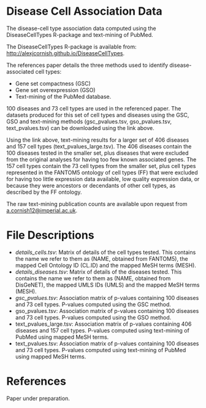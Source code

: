 Disease Cell Association Data
===

The disease-cell type association data computed using the DiseaseCellTypes R-package and text-mining of PubMed. 

The DiseaseCellTypes R-package is available from: http://alexjcornish.github.io/DiseaseCellTypes.

The references paper details the three methods used to identify disease-associated cell types:
- Gene set compactness (GSC)
- Gene set overexpression (GSO)
- Text-mining of the PubMed database. 

100 diseases and 73 cell types are used in the referenced paper. The datasets produced for this set of cell types and diseases using the GSC, GSO and text-mining methods (gsc_pvalues.tsv, gso_pvalues.tsv, text_pvalues.tsv) can be downloaded using the link above. 

Using the link above, text-mining results for a larger set of 406 diseases and 157 cell types (text_pvalues_large.tsv). The 406 diseases contain the 100 diseases tested in the smaller set, plus diseases that were excluded from the original analyses for having too few known associated genes. The 157 cell types contain the 73 cell types from the smaller set, plus cell types represented in the FANTOM5 ontology of cell types (FF) that were excluded for having too little expression data available, low quality expression data, or because they were ancestors or decendants of other cell types, as described by the FF ontology. 

The raw text-mining publication counts are available upon request from a.cornish12@imperial.ac.uk.


File Descriptions
===========

- *details_cells.tsv*: Matrix of details of the cell types tested. This contains the name we refer to them as (NAME, obtained from FANTOM5), the mapped Cell Ontology ID (CL.ID) and the mapped MeSH terms (MESH). 
- *details_diseases.tsv*: Matrix of details of the diseases tested. This contains the name we refer to them as (NAME, obtained from DisGeNET), the mapped UMLS IDs (UMLS) and the mapped MeSH terms (MESH). 
- _gsc_pvalues.tsv_: Association matrix of p-values containing 100 diseases and 73 cell types. P-values computed using the GSC method. 
- gso_pvalues.tsv: Association matrix of p-values containing 100 diseases and 73 cell types. P-values computed using the GSO method. 
- text_pvalues_large.tsv: Association matrix of p-values containing 406 diseases and 157 cell types. P-values computed using text-mining of PubMed using mapped MeSH terms.
- text_pvalues.tsv: Association matrix of p-values containing 100 diseases and 73 cell types. P-values computed using text-mining of PubMed using mapped MeSH terms.


References
===========

Paper under preparation.
